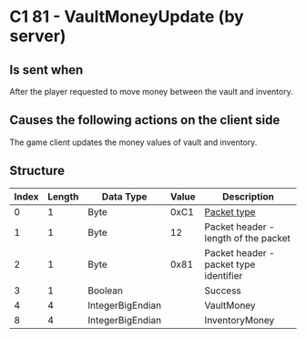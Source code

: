 # C1 81 - VaultMoneyUpdate (by server)

## Is sent when

After the player requested to move money between the vault and inventory.

## Causes the following actions on the client side

The game client updates the money values of vault and inventory.

## Structure

| Index | Length | Data Type | Value | Description |
|-------|--------|-----------|-------|-------------|
| 0 | 1 |   Byte   | 0xC1  | [Packet type](PacketTypes.md) |
| 1 | 1 |    Byte   |   12   | Packet header - length of the packet |
| 2 | 1 |    Byte   | 0x81  | Packet header - packet type identifier |
| 3 | 1 | Boolean |  | Success |
| 4 | 4 | IntegerBigEndian |  | VaultMoney |
| 8 | 4 | IntegerBigEndian |  | InventoryMoney |
